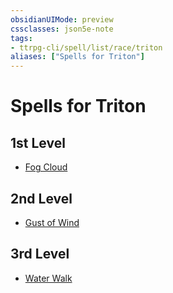 ```yaml
---
obsidianUIMode: preview
cssclasses: json5e-note
tags:
- ttrpg-cli/spell/list/race/triton
aliases: ["Spells for Triton"]
---
```

# Spells for Triton

## 1st Level

- [Fog Cloud](3-Mechanics/CLI/spells/fog-cloud.md "PHB") 

## 2nd Level

- [Gust of Wind](3-Mechanics/CLI/spells/gust-of-wind.md "PHB") 

## 3rd Level

- [Water Walk](3-Mechanics/CLI/spells/water-walk.md "PHB")